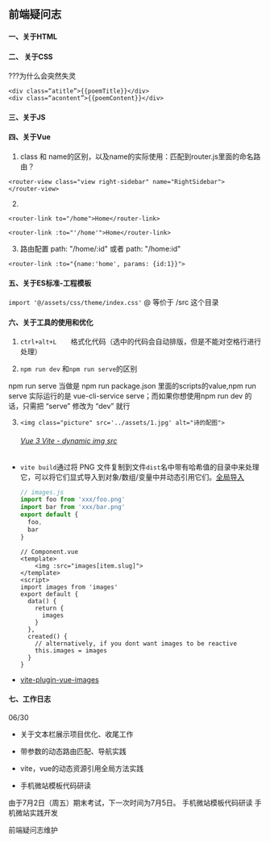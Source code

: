 ## 前端疑问志

#### 一、关于HTML

















#### 二、 关于CSS

???为什么会突然失灵

```
<div class=“atitle”>{{poemTitle}}</div>
<div class=“acontent”>{{poemContent}}</div>
```





#### 三、关于JS













#### 四、关于Vue

1. class 和 name的区别，以及name的实际使用：匹配到router.js里面的命名路由？

```vue
<router-view class="view right-sidebar" name="RightSidebar">
</router-view>
```



2.

`<router-link to="/home">Home</router-link>`

`<router-link :to="'/home'">Home</router-link>`



3. 路由配置 path: "/home/:id" 或者 path: "/home:id" 

`<router-link :to="{name:'home', params: {id:1}}">  `



#### 五、关于ES标准-工程模板

`import '@/assets/css/theme/index.css'`    @ 等价于 /src 这个目录













#### 六、关于工具的使用和优化

1. `ctrl+alt+L`　　格式化代码（选中的代码会自动排版，但是不能对空格行进行处理）



2. `npm run dev`  和`npm run serve`的区别

npm run serve 当做是 npm run package.json 里面的scripts的value,npm run serve 实际运行的是 vue-cli-service serve；而如果你想使用npm run dev 的话，只需把 “serve” 修改为 “dev” 就行

3. ```vue
   <img class="picture" src='../assets/1.jpg' alt="诗的配图">
   ```

   ###### [Vue 3 Vite - dynamic img src](https://stackoverflow.com/questions/66419471/vue-3-vite-dynamic-img-src)

- `vite build`通过将 PNG 文件复制到文件`dist`名中带有哈希值的目录中来处理它，可以将它们显式导入到对象/数组/变量中并动态引用它们。[全局导入](https://vitejs.dev/guide/features.html#glob-import)

  ```js
  // images.js
  import foo from 'xxx/foo.png'
  import bar from 'xxx/bar.png'
  export default {
    foo,
    bar
  }
  ```

  ```vue
  // Component.vue
  <template>
      <img :src="images[item.slug]">
  </template>
  <script>
  import images from 'images'
  export default {
    data() {
      return {
        images
      }
    },
    created() {
      // alternatively, if you dont want images to be reactive
      this.images = images
    }
  }
  ```

- [vite-plugin-vue-images](https://github.com/sampullman/vite-plugin-vue-images)

#### 七、工作日志

06/30

- 关于文本栏展示项目优化、收尾工作

- 带参数的动态路由匹配、导航实践

- vite，vue的动态资源引用全局方法实践

- 手机微站模板代码研读

由于7月2日（周五）期末考试，下一次时间为7月5日。
手机微站模板代码研读
手机微站实践开发

前端疑问志维护

